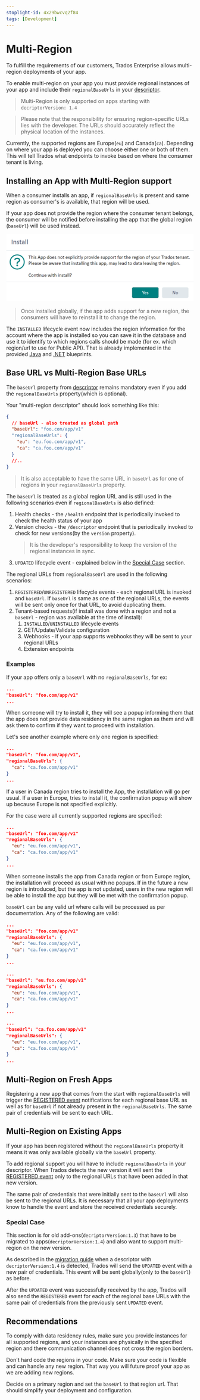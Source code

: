 ```yaml
---
stoplight-id: 4x29bwcvq2f84
tags: [Development]
---
```


# Multi-Region

To fulfill the requirements of our customers, Trados Enterprise allows multi-region deployments of your app.

To enable multi-region on your app you must provide regional instances of your app and include their `regionalBaseUrls` in your [descriptor](../../App-API.v1.json/paths/~1descriptor/get).

> Multi-Region is only supported on apps starting with `decriptorVersion: 1.4`

<!-- theme: warning -->
> Please note that the responsibility for ensuring region-specific URLs lies with the developer. The URLs should accurately reflect the physical location of the instances.

Currently, the supported regions are Europe(`eu`) and Canada(`ca`). Depending on where your app is deployed you can choose either one or both of them. This will tell Trados what endpoints to invoke based on where the consumer tenant is living.

## Installing an App with Multi-Region support

When a consumer installs an app, if `regionalBaseUrls` is present and same region as consumer's is available, that region will be used.

If your app does not provide the region where the consumer tenant belongs, the consumer will be notified before installing the app that the global region (`baseUrl`) will be used instead.

![RegionalInstall](https://github.com/RWS/language-cloud-public-api-doc-resources/blob/main/extensibility/guides/developer/RegionalInstallPopupNew.png?raw=true)

<!-- theme: warning -->
> Once installed globally, if the app adds support for a new region, the consumers will have to reinstall it to change the region. 

The `INSTALLED` lifecycle event now includes the region information for the account where the app is installed so you can save it in the database and use it to identify to which regions calls should be made (for ex. which region/url to use for Public API). That is already implemented in the provided [Java](https://github.com/RWS/language-cloud-extensibility/tree/main/blueprints/javaAppBlueprint) and [.NET](https://github.com/RWS/language-cloud-extensibility/tree/main/blueprints/dotNetAppBlueprint) blueprints.

## Base URL vs Multi-Region Base URLs

The `baseUrl` property from [descriptor](../../App-API.v1.json/paths/~1descriptor/get) remains mandatory even if you add the `regionalBaseUrls` property(which is optional).

Your "multi-region descriptor" should look something like this:
```json
{
  // baseUrl - also treated as global path  
  "baseUrl": "foo.com/app/v1"
  "regionalBaseUrls": {
    "eu": "eu.foo.com/app/v1",
    "ca": "ca.foo.com/app/v1"
  }
  //..
}
```
> It is also acceptable to have the same URL in `baseUrl` as for one of regions in your `regionalBaseUrls` property.

The `baseUrl` is treated as a global region URL and is still used in the following scenarios even if `regionalBaseUrls` is also defined:

1. Health checks - the `/health` endpoint that is periodically invoked to check the health status of your app
2. Version checks - the `/descriptor` endpoint that is periodically invoked to check for new versions(by the `version` property). 
    > It is the developer's responsibility to keep the version of the regional instances in sync.
3. `UPDATED` lifecycle event - explained below in the [Special Case](#special-case) section.

The regional URLs from `regionalBaseUrl` are used in the following scenarios:

1. `REGISTERED`/`UNREGISTERED` lifecycle events - each regional URL is invoked and `baseUrl`. If `baseUrl` is same as one of the regional URLs, the events  will be sent only once for that URL, to avoid duplicating them.
2. Tenant-based requests(if install was done with a region and not a `baseUrl` - region was available at the time of install):
    1. `INSTALLED`/`UNINSTALLED` lifecycle events
    2. GET/Update/Validate configuration
    3. Webhooks - if your app supports webhooks they will be sent to your regional URLs
    4. Extension endpoints

### Examples

If your app offers only a `baseUrl` with no `regionalBaseUrls`, for ex:
```json
...
"baseUrl": "foo.com/app/v1"
...
```
When someone will try to install it, they will see a popup informing them that the app does not provide data residency in the same region as them and will ask them to confirm if they want to proceed with installation.

Let's see another example where only one region is specified:
```json
...
"baseUrl": "foo.com/app/v1",
"regionalBaseUrls": {
  "ca": "ca.foo.com/app/v1"
}
...
```
If a user in Canada region tries to install the App, the installation will go per usual. If a user in Europe, tries to install it, the confirmation popup will show up because Europe is not specified explicitly. 

For the case were all currently supported regions are specified:
```json
...
"baseUrl": "foo.com/app/v1"
"regionalBaseUrls": {
  "eu": "eu.foo.com/app/v1",
  "ca": "ca.foo.com/app/v1"
}
...
```
When someone installs the app from Canada region or from Europe region, the installation will proceed as usual with no popups. If in the future a new region is introduced, but the app is not updated, users in the new region will be able to install the app but they will be met with the confirmation popup.

`baseUrl` can be any valid url where calls will be processed as per documentation. Any of the following are valid:
```json
...
"baseUrl": "foo.com/app/v1"
"regionalBaseUrls": {
  "eu": "eu.foo.com/app/v1",
  "ca": "ca.foo.com/app/v1"
}
...
```
```json
...
"baseUrl": "eu.foo.com/app/v1"
"regionalBaseUrls": {
  "eu": "eu.foo.com/app/v1",
  "ca": "ca.foo.com/app/v1"
}
...
```
```json
...
"baseUrl": "ca.foo.com/app/v1"
"regionalBaseUrls": {
  "eu": "eu.foo.com/app/v1",
  "ca": "ca.foo.com/app/v1"
}
...
```

## Multi-Region on Fresh Apps

Registering a new app that comes from the start with `regionalBaseUrls` will trigger the [REGISTERED event](./Lifecycle.md#registered-event) notifications for each regional base URL as well as for `baseUrl` if not already present in the `regionalBaseUrls`. The same pair of credentials will be sent to each URL.

## Multi-Region on Existing Apps

If your app has been registered without the `regionalBaseUrls` property it means it was only available globally via the `baseUrl` property.

To add regional support you will have to include `regionalBaseUrls` in your descriptor. When Trados detects the new version it will sent the [REGISTERED event](./Lifecycle.md#registered-event) only to the regional URLs that have been added in that new version. 

The same pair of credentials that were initially sent to the `baseUrl` will also be sent to the regional URLs. It is necessary that all your app deployments know to handle the event and store the received credentials securely.

### Special Case

This section is for old add-ons(`decriptorVersion:1.3`) that have to be migrated to apps(`decriptorVersion:1.4`) and also want to support multi-region on the new version.

As described in the [migration guide](./Add-On-To-App-Migration.md) when a descriptor with `decriptorVersion:1.4` is detected, Trados will send the `UPDATED` event with a new pair of credentials. This event will be sent globally(only to the `baseUrl`) as before.

After the `UPDATED` event was successfully received by the app, Trados will also send the `REGISTERED` event for each of the regional base URLs with the same pair of credentials from the previously sent `UPDATED` event.

## Recommendations

To comply with data residency rules, make sure you provide instances for all supported regions, and your instances are physically in the specified region and there communication channel does not cross the region borders.

Don't hard code the regions in your code. Make sure your code is flexible and can handle any new region. That way you will future proof your app as we are adding new regions.

Decide on a primary region and set the `baseUrl` to that region url. That should simplify your deployment and configuration.
